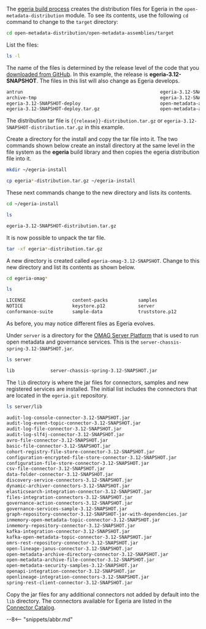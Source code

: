 <!-- SPDX-License-Identifier: CC-BY-4.0 -->
<!-- Copyright Contributors to the ODPi Egeria project. -->



The [egeria build process](/education/tutorials/building-egeria-tutorial/overview) creates the distribution files for Egeria in the `open-metadata-distribution` module.   To see its contents, use the following `cd` command to change to the `target` directory:

```bash
cd open-metadata-distribution/open-metadata-assemblies/target
```
List the files:
```bash
ls -l
```
The name of the files is determined by the release level of the code that you [downloaded from GitHub](/education/tutorials/git-and-git-hub-tutorial/overview/#downloading-the-egeria-source-from-github).  In this example, the release is **egeria-3.12-SNAPSHOT**.  The files in this list will also change as Egeria develops. 
```bash
antrun                                                  egeria-3.12-SNAPSHOT-distribution
archive-tmp                                             egeria-3.12-SNAPSHOT-distribution.tar.gz
egeria-3.12-SNAPSHOT-deploy                             open-metadata-assemblies-3.12-SNAPSHOT-javadoc.jar
egeria-3.12-SNAPSHOT-deploy.tar.gz                      open-metadata-assemblies-3.12-SNAPSHOT-sources.jar
```
The distribution tar file is `{{release}}-distribution.tar.gz` or `egeria-3.12-SNAPSHOT-distribution.tar.gz` in this example.

Create a directory for the install and copy the tar file into it.
The two commands shown below create an install directory at the same level in the
file system as the **egeria** build library and then copies the egeria distribution file into it.

```bash
mkdir ~/egeria-install
```
```bash
cp egeria*-distribution.tar.gz ~/egeria-install
```

These next commands change to the new directory and lists its contents.

```bash
cd ~/egeria-install
```
```bash
ls
```
```bash
egeria-3.12-SNAPSHOT-distribution.tar.gz
```

It is now possible to unpack the tar file.

```bash
tar -xf egeria*-distribution.tar.gz
```
A new directory is created called `egeria-omag-3.12-SNAPSHOT`.  Change to this new directory and list its contents as shown below.

```bash
cd egeria-omag*
```
```bash
ls
```
```bash
LICENSE                 content-packs           samples                 user-interface
NOTICE                  keystore.p12            server                  utilities
conformance-suite       sample-data             truststore.p12

```

As before, you may notice different files as Egeria evolves.

Under `server` is a directory for the [OMAG Server Platform](/concepts/omag-server-platform) that is used to run open metadata and governance services.  This is the `server-chassis-spring-3.12-SNAPSHOT.jar`.  

```bash
ls server
```
```bash
lib				server-chassis-spring-3.12-SNAPSHOT.jar
```
The `lib` directory is where the jar files for connectors, samples and new registered services are installed.  The initial list includes the connectors that are located in the `egeria.git` repository.
```bash
ls server/lib
```
```bash
audit-log-console-connector-3.12-SNAPSHOT.jar
audit-log-event-topic-connector-3.12-SNAPSHOT.jar
audit-log-file-connector-3.12-SNAPSHOT.jar
audit-log-slf4j-connector-3.12-SNAPSHOT.jar
avro-file-connector-3.12-SNAPSHOT.jar
basic-file-connector-3.12-SNAPSHOT.jar
cohort-registry-file-store-connector-3.12-SNAPSHOT.jar
configuration-encrypted-file-store-connector-3.12-SNAPSHOT.jar
configuration-file-store-connector-3.12-SNAPSHOT.jar
csv-file-connector-3.12-SNAPSHOT.jar
data-folder-connector-3.12-SNAPSHOT.jar
discovery-service-connectors-3.12-SNAPSHOT.jar
dynamic-archiver-connectors-3.12-SNAPSHOT.jar
elasticsearch-integration-connector-3.12-SNAPSHOT.jar
files-integration-connectors-3.12-SNAPSHOT.jar
governance-action-connectors-3.12-SNAPSHOT.jar
governance-services-sample-3.12-SNAPSHOT.jar
graph-repository-connector-3.12-SNAPSHOT-jar-with-dependencies.jar
inmemory-open-metadata-topic-connector-3.12-SNAPSHOT.jar
inmemory-repository-connector-3.12-SNAPSHOT.jar
kafka-integration-connector-3.12-SNAPSHOT.jar
kafka-open-metadata-topic-connector-3.12-SNAPSHOT.jar
omrs-rest-repository-connector-3.12-SNAPSHOT.jar
open-lineage-janus-connector-3.12-SNAPSHOT.jar
open-metadata-archive-directory-connector-3.12-SNAPSHOT.jar
open-metadata-archive-file-connector-3.12-SNAPSHOT.jar
open-metadata-security-samples-3.12-SNAPSHOT.jar
openapi-integration-connector-3.12-SNAPSHOT.jar
openlineage-integration-connectors-3.12-SNAPSHOT.jar
spring-rest-client-connector-3.12-SNAPSHOT.jar
```

Copy the jar files for any additional connectors not added by default into the `lib` directory.  The connectors available for Egeria are listed in the [Connector Catalog](/connectors).

--8<-- "snippets/abbr.md"
